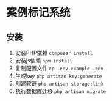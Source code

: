 # 案例标记系统
## 安装
1. 安装PHP依赖
`composer install`
2. 安装js依赖
`npm install`
3. 复制配置文件
`cp .env.example .env`
4. 生成key
`php artisan key:generate`
5. 创建软链
`php artisan storage:link`
6. 执行数据库迁移
`php artisan migrate`